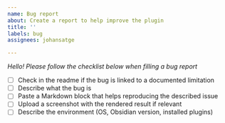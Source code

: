 ```yaml
---
name: Bug report
about: Create a report to help improve the plugin
title: ''
labels: bug
assignees: johansatge

---
```


_Hello! Please follow the checklist below when filling a bug report_

- [ ] Check in the readme if the bug is linked to a documented limitation
- [ ] Describe what the bug is
- [ ] Paste a Markdown block that helps reproducing the described issue
- [ ] Upload a screenshot with the rendered result if relevant
- [ ] Describe the environment (OS, Obsidian version, installed plugins)
